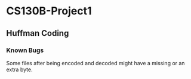# CS130B-Project1
## Huffman Coding


### Known Bugs
Some files after being encoded and decoded might have a missing or an extra byte.

